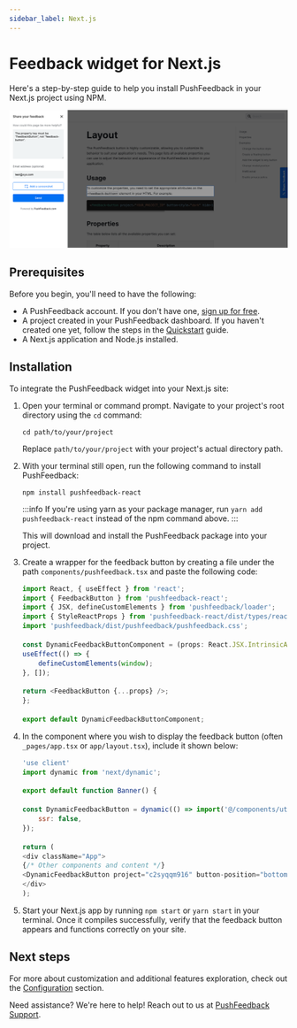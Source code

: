 ```yaml
---
sidebar_label: Next.js
---
```


# Feedback widget for Next.js

Here's a step-by-step guide to help you install PushFeedback in your Next.js project using NPM.

![Feedback wiget for docs screenshot](./images/feedback-widget-docs.png)

## Prerequisites

Before you begin, you'll need to have the following:

- A PushFeedback account. If you don't have one, [sign up for free](https://app.pushfeedback.com/accounts/signup/).
- A project created in your PushFeedback dashboard. If you haven't created one yet, follow the steps in the [Quickstart](../quickstart.md#2-create-a-project) guide.
- A Next.js application and Node.js installed.

## Installation

To integrate the PushFeedback widget into your Next.js site:

1. Open your terminal or command prompt. Navigate to your project's root directory using the `cd` command:

    ```console
    cd path/to/your/project
    ```
    
    Replace `path/to/your/project` with your project's actual directory path.

1. With your terminal still open, run the following command to install PushFeedback:

    ```console
    npm install pushfeedback-react
    ```

    :::info
    If you're using yarn as your package manager, run `yarn add pushfeedback-react` instead of the npm command above.
    :::

    This will download and install the PushFeedback package into your project.


1. Create a wrapper for the feedback button by creating a file under the path `components/pushfeedback.tsx` and paste the following code:

    ```ts
    import React, { useEffect } from 'react';
    import { FeedbackButton } from 'pushfeedback-react';
    import { JSX, defineCustomElements } from 'pushfeedback/loader';
    import { StyleReactProps } from 'pushfeedback-react/dist/types/react-component-lib/interfaces';
    import 'pushfeedback/dist/pushfeedback/pushfeedback.css';

    const DynamicFeedbackButtonComponent = (props: React.JSX.IntrinsicAttributes & JSX.FeedbackButton & Omit<React.HTMLAttributes<HTMLFeedbackButtonElement>, "style"> & StyleReactProps & React.RefAttributes<HTMLFeedbackButtonElement>) => {
    useEffect(() => {
        defineCustomElements(window);
    }, []);

    return <FeedbackButton {...props} />;
    };

    export default DynamicFeedbackButtonComponent;
    ```

1. In the component where you wish to display the feedback button (often `_pages/app.tsx` or `app/layout.tsx`), include it shown below:

    ```js
    'use client'
    import dynamic from 'next/dynamic';

    export default function Banner() {

    const DynamicFeedbackButton = dynamic(() => import('@/components/utils/pushfeedback'), {
        ssr: false,
    });  
    
    return (
    <div className="App">
    {/* Other components and content */}
    <DynamicFeedbackButton project="c2syqqm916" button-position="bottom-right" modal-position="bottom-right" button-style="light" custom-font="true">Feedback</DynamicFeedbackButton>
    </div>
    );
    ```

1. Start your Next.js app by running `npm start` or `yarn start` in your terminal. Once it compiles successfully, verify that the feedback button appears and functions correctly on your site.

## Next steps

For more about customization and additional features exploration, check out the [Configuration](/category/configuration) section.

Need assistance? We're here to help! Reach out to us at [PushFeedback Support](https://pushfeedback.com/support).